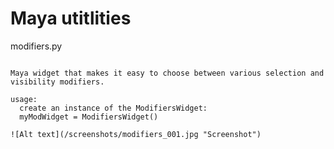 Maya utitlities
===============

modifiers.py
~~~~~~~~~~~~

Maya widget that makes it easy to choose between various selection and visibility modifiers.

usage:
  create an instance of the ModifiersWidget:
  myModWidget = ModifiersWidget()

![Alt text](/screenshots/modifiers_001.jpg "Screenshot")
